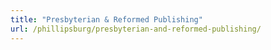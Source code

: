 ```yaml
---
title: "Presbyterian & Reformed Publishing"
url: /phillipsburg/presbyterian-and-reformed-publishing/
---
```

